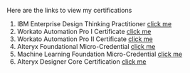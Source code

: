 Here are the links to view my certifications
1. IBM Enterprise Design Thinking Practitioner [click me](https://www.credly.com/badges/e8b8f5e1-3eaa-4560-8710-506bf8e9aa43/linked_in_profile)
2. Workato Automation Pro I Certificate [click me](https://verify.skilljar.com/c/hyn7bb8eqt56)
3. Workato Automation Pro II Certificate [click me](https://verify.skilljar.com/c/3wr3pv6g88oh)
4. Alteryx Foundational Micro-Credential [click me](https://www.credly.com/badges/bd146be8-a73f-4df3-8a5e-ef819a5742de/public_url)
5. Machine Learning Foundation Micro-Credential [click me](https://www.credly.com/badges/a2b49e08-26d0-4fd2-ac9c-bd6150b93432/public_url)
6. Alteryx Designer Core Certification [click me](https://www.credly.com/badges/eb96583a-cff8-4c96-904a-e6c81524c609/public_url)
